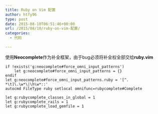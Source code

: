 ```yaml
---
title: Ruby on Vim 配置
author: htfy96
type: post
date: 2015-08-10T06:51:46+00:00
url: /2015/08/10/ruby-on-vim-配置/
categories:
  - 代码

---
```

使用**Neocomplete**作为补全框架，由于bug必须将补全权全部交给**ruby.vim**

<pre><code class="language-vim">if !exists('g:neocomplete#force_omni_input_patterns')
    let g:neocomplete#force_omni_input_patterns = {}
endif
let g:neocomplete#force_omni_input_patterns.ruby = '[^. *\t]\.\w*\|\h\w*::'
autocmd FileType ruby setlocal omnifunc=rubycomplete#Complete

let g:rubycomplete_classes_in_global = 1
let g:rubycomplete_rails = 1
let g:rubycomplete_load_gemfile = 1</code></pre>